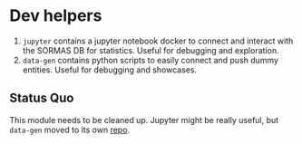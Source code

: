 # Dev helpers
1. `jupyter` contains a jupyter notebook docker to connect and interact with 
   the SORMAS DB for statistics. Useful for debugging and exploration.
2. `data-gen` contains python scripts to easily connect and push dummy entities. 
   Useful for debugging and showcases.
   
## Status Quo
This module needs to be cleaned up. Jupyter might be really useful, but `data-gen`
moved to its own [repo](https://github.com/hzi-braunschweig/SORMAS-data-generator).